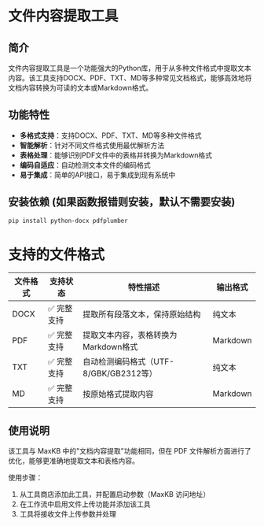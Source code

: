 # 文件内容提取工具

## 简介
文件内容提取工具是一个功能强大的Python库，用于从多种文件格式中提取文本内容。该工具支持DOCX、PDF、TXT、MD等多种常见文档格式，能够高效地将文档内容转换为可读的文本或Markdown格式。

## 功能特性
- **多格式支持**：支持DOCX、PDF、TXT、MD等多种文件格式
- **智能解析**：针对不同文件格式使用最优解析方法
- **表格处理**：能够识别PDF文件中的表格并转换为Markdown格式
- **编码自适应**：自动检测文本文件的编码格式
- **易于集成**：简单的API接口，易于集成到现有系统中

## 安装依赖 (如果函数报错则安装，默认不需要安装)
```bash
pip install python-docx pdfplumber 
```
# 支持的文件格式

| 文件格式 | 支持状态 | 特性描述 | 输出格式 |
|---------|---------|----------|----------|
| DOCX | ✅ 完整支持 | 提取所有段落文本，保持原始结构 | 纯文本 |
| PDF | ✅ 完整支持 | 提取文本内容，表格转换为Markdown格式 | Markdown |
| TXT | ✅ 完整支持 | 自动检测编码格式（UTF-8/GBK/GB2312等） | 纯文本 |
| MD | ✅ 完整支持 | 按原始格式提取内容 | Markdown |

## 使用说明
该工具与 MaxKB 中的"文档内容提取"功能相同，但在 PDF 文件解析方面进行了优化，能够更准确地提取文本和表格内容。

使用步骤：
1. 从工具商店添加此工具，并配置启动参数（MaxKB 访问地址）
2. 在工作流中启用文件上传功能并添加该工具
3. 工具将接收文件上传参数并处理
